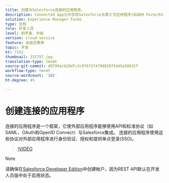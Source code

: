```yaml
---
title: 创建与Salesforce连接的应用程序。
description: Connected App允许您将Salesforce与第三方应用程序(如AEM Forms与Salesforce)集成。
solution: Experience Manager Forms
type: 文档
role: 开发人员
level: 初学者，中级
version: cloud-service
feature: 自适应表单
topic: 开发
kt: 7152
thumbnail: 331757.jpg
translation-type: tm+mt
source-git-commit: d9799acb28dfc3c9767374798828754d5a50831f
workflow-type: tm+mt
source-wordcount: '101'
ht-degree: 4%

---
```



# 创建连接的应用程序

连接的应用程序是一个框架，它使外部应用程序能够使用API和标准协议（如SAML、OAuth和OpenID Connect）与Salesforce集成。 连接的应用程序使用这些协议对外部应用程序进行身份验证、授权和提供单点登录(SSO)。

>[!VIDEO](https://video.tv.adobe.com/v/331757?quality=12&learn=on)

>[!NOTE]
>请确保在[Salesforce Developer Edition](https://developer.salesforce.com/signup)中创建帐户，因为REST API默认在开发人员版中处于启用状态。
